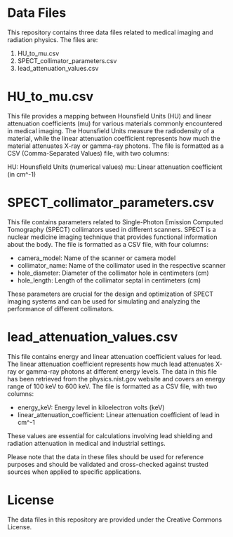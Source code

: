 # Data Files
This repository contains three data files related to medical imaging and radiation physics. The files are:

1. HU_to_mu.csv
2. SPECT_collimator_parameters.csv
3. lead_attenuation_values.csv
# HU_to_mu.csv
This file provides a mapping between Hounsfield Units (HU) and linear attenuation coefficients (mu) for various materials commonly encountered in medical imaging. The Hounsfield Units measure the radiodensity of a material, while the linear attenuation coefficient represents how much the material attenuates X-ray or gamma-ray photons. The file is formatted as a CSV (Comma-Separated Values) file, with two columns:

HU: Hounsfield Units (numerical values)
mu: Linear attenuation coefficient (in cm^-1)
# SPECT_collimator_parameters.csv 
This file contains parameters related to Single-Photon Emission Computed Tomography (SPECT) collimators used in different scanners. SPECT is a nuclear medicine imaging technique that provides functional information about the body. The file is formatted as a CSV file, with four columns:
- camera_model: Name of the scanner or camera model
- collimator_name: Name of the collimator used in the respective scanner
- hole_diameter: Diameter of the collimator hole in centimeters (cm)
- hole_length: Length of the collimator septal in centimeters (cm)

These parameters are crucial for the design and optimization of SPECT imaging systems and can be used for simulating and analyzing the performance of different collimators.
# lead_attenuation_values.csv
This file contains energy and linear attenuation coefficient values for lead. The linear attenuation coefficient represents how much lead attenuates X-ray or gamma-ray photons at different energy levels. The data in this file has been retrieved from the physics.nist.gov website and covers an energy range of 100 keV to 600 keV. The file is formatted as a CSV file, with two columns:

- energy_keV: Energy level in kiloelectron volts (keV)
- linear_attenuation_coefficient: Linear attenuation coefficient of lead in cm^-1

These values are essential for calculations involving lead shielding and radiation attenuation in medical and industrial settings.

Please note that the data in these files should be used for reference purposes and should be validated and cross-checked against trusted sources when applied to specific applications.
# License
The data files in this repository are provided under the Creative Commons License.




